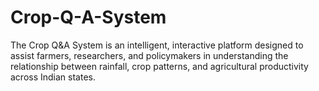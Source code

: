 # Crop-Q-A-System
The Crop Q&amp;A System is an intelligent, interactive platform designed to assist farmers, researchers, and policymakers in understanding the relationship between rainfall, crop patterns, and agricultural productivity across Indian states.
